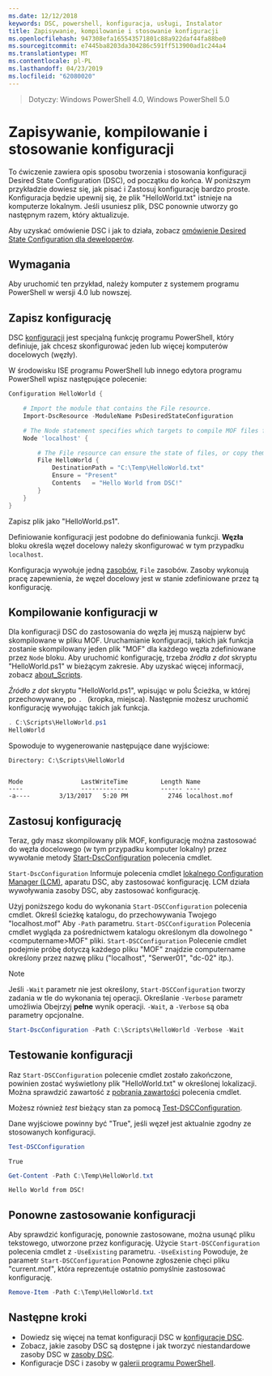 ```yaml
---
ms.date: 12/12/2018
keywords: DSC, powershell, konfiguracja, usługi, Instalator
title: Zapisywanie, kompilowanie i stosowanie konfiguracji
ms.openlocfilehash: 947308efa165543571801c88a922daf44fa88be0
ms.sourcegitcommit: e7445ba8203da304286c591ff513900ad1c244a4
ms.translationtype: MT
ms.contentlocale: pl-PL
ms.lasthandoff: 04/23/2019
ms.locfileid: "62080020"
---
```

> Dotyczy: Windows PowerShell 4.0, Windows PowerShell 5.0

# <a name="write-compile-and-apply-a-configuration"></a>Zapisywanie, kompilowanie i stosowanie konfiguracji

To ćwiczenie zawiera opis sposobu tworzenia i stosowania konfiguracji Desired State Configuration (DSC), od początku do końca.
W poniższym przykładzie dowiesz się, jak pisać i Zastosuj konfigurację bardzo proste. Konfiguracja będzie upewnij się, że plik "HelloWorld.txt" istnieje na komputerze lokalnym. Jeśli usuniesz plik, DSC ponownie utworzy go następnym razem, który aktualizuje.

Aby uzyskać omówienie DSC i jak to działa, zobacz [omówienie Desired State Configuration dla deweloperów](../overview/overview.md).

## <a name="requirements"></a>Wymagania

Aby uruchomić ten przykład, należy komputer z systemem programu PowerShell w wersji 4.0 lub nowszej.

## <a name="write-the-configuration"></a>Zapisz konfigurację

DSC [konfiguracji](configurations.md) jest specjalną funkcję programu PowerShell, który definiuje, jak chcesz skonfigurować jeden lub więcej komputerów docelowych (węzły).

W środowisku ISE programu PowerShell lub innego edytora programu PowerShell wpisz następujące polecenie:

```powershell
Configuration HelloWorld {

    # Import the module that contains the File resource.
    Import-DscResource -ModuleName PsDesiredStateConfiguration

    # The Node statement specifies which targets to compile MOF files for, when this configuration is executed.
    Node 'localhost' {

        # The File resource can ensure the state of files, or copy them from a source to a destination with persistent updates.
        File HelloWorld {
            DestinationPath = "C:\Temp\HelloWorld.txt"
            Ensure = "Present"
            Contents   = "Hello World from DSC!"
        }
    }
}
```

Zapisz plik jako "HelloWorld.ps1".

Definiowanie konfiguracji jest podobne do definiowania funkcji. **Węzła** bloku określa węzeł docelowy należy skonfigurować w tym przypadku `localhost`.

Konfiguracja wywołuje jedną [zasobów](../resources/resources.md), `File` zasobów. Zasoby wykonują pracę zapewnienia, że węzeł docelowy jest w stanie zdefiniowane przez tą konfigurację.

## <a name="compile-the-configuration"></a>Kompilowanie konfiguracji w

Dla konfiguracji DSC do zastosowania do węzła jej muszą najpierw być skompilowane w pliku MOF.
Uruchamianie konfiguracji, takich jak funkcja zostanie skompilowany jeden plik "MOF" dla każdego węzła zdefiniowane przez `Node` bloku.
Aby uruchomić konfigurację, trzeba *źródła z dot* skryptu "HelloWorld.ps1" w bieżącym zakresie.
Aby uzyskać więcej informacji, zobacz [about_Scripts](/powershell/module/microsoft.powershell.core/about/about_scripts?view=powershell-6#script-scope-and-dot-sourcing).

<!-- markdownlint-disable MD038 -->
*Źródło z dot* skryptu "HelloWorld.ps1", wpisując w polu Ścieżka, w której przechowywane, po `. ` (kropka, miejsca). Następnie możesz uruchomić konfigurację wywołując takich jak funkcja.
<!-- markdownlint-enable MD038 -->

```powershell
. C:\Scripts\HelloWorld.ps1
HelloWorld
```

Spowoduje to wygenerowanie następujące dane wyjściowe:

```output
Directory: C:\Scripts\HelloWorld


Mode                LastWriteTime         Length Name
----                -------------         ------ ----
-a----        3/13/2017   5:20 PM           2746 localhost.mof
```

## <a name="apply-the-configuration"></a>Zastosuj konfigurację

Teraz, gdy masz skompilowany plik MOF, konfigurację można zastosować do węzła docelowego (w tym przypadku komputer lokalny) przez wywołanie metody [Start-DscConfiguration](/powershell/module/psdesiredstateconfiguration/start-dscconfiguration) polecenia cmdlet.

`Start-DscConfiguration` Informuje polecenia cmdlet [lokalnego Configuration Manager (LCM)](../managing-nodes/metaConfig.md), aparatu DSC, aby zastosować konfigurację.
LCM działa wywoływania zasoby DSC, aby zastosować konfigurację.

Użyj poniższego kodu do wykonania `Start-DSCConfiguration` polecenia cmdlet. Określ ścieżkę katalogu, do przechowywania Twojego "localhost.mof" Aby `-Path` parametru. `Start-DSCConfiguration` Polecenia cmdlet wygląda za pośrednictwem katalogu określonym dla dowolnego "\<computername\>MOF" pliki. `Start-DSCConfiguration` Polecenie cmdlet podejmie próbę dotyczą każdego pliku "MOF" znajdzie computername określony przez nazwę pliku ("localhost", "Serwer01", "dc-02" itp.).

> [!NOTE]
> Jeśli `-Wait` parametr nie jest określony, `Start-DSCConfiguration` tworzy zadania w tle do wykonania tej operacji. Określanie `-Verbose` parametr umożliwia Obejrzyj **pełne** wynik operacji. `-Wait`, a `-Verbose` są oba parametry opcjonalne.

```powershell
Start-DscConfiguration -Path C:\Scripts\HelloWorld -Verbose -Wait
```

## <a name="test-the-configuration"></a>Testowanie konfiguracji

Raz `Start-DSCConfiguration` polecenie cmdlet zostało zakończone, powinien zostać wyświetlony plik "HelloWorld.txt" w określonej lokalizacji. Można sprawdzić zawartość z [pobrania zawartości](/powershell/module/microsoft.powershell.management/get-content) polecenia cmdlet.

Możesz również *test* bieżący stan za pomocą [Test-DSCConfiguration](/powershell/module/psdesiredstateconfiguration/Test-DSCConfiguration).

Dane wyjściowe powinny być "True", jeśli węzeł jest aktualnie zgodny ze stosowanych konfiguracji.

```powershell
Test-DSCConfiguration
```

```output
True
```

```powershell
Get-Content -Path C:\Temp\HelloWorld.txt
```

```output
Hello World from DSC!
```

## <a name="re-applying-the-configuration"></a>Ponowne zastosowanie konfiguracji

Aby sprawdzić konfigurację, ponownie zastosowane, można usunąć pliku tekstowego, utworzone przez konfigurację. Użycie `Start-DSCConfiguration` polecenia cmdlet z `-UseExisting` parametru. `-UseExisting` Powoduje, że parametr `Start-DSCConfiguration` Ponowne zgłoszenie chęci pliku "current.mof", która reprezentuje ostatnio pomyślnie zastosować konfigurację.

```powershell
Remove-Item -Path C:\Temp\HelloWorld.txt
```

## <a name="next-steps"></a>Następne kroki

- Dowiedz się więcej na temat konfiguracji DSC w [konfiguracje DSC](configurations.md).
- Zobacz, jakie zasoby DSC są dostępne i jak tworzyć niestandardowe zasoby DSC w [zasoby DSC](../resources/resources.md).
- Konfiguracje DSC i zasoby w [galerii programu PowerShell](https://www.powershellgallery.com/).
